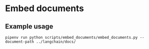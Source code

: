 # Embed documents

## Example usage

```shell
pipenv run python scripts/embed_documents/embed_documents.py --document-path ../langchain/docs/
```